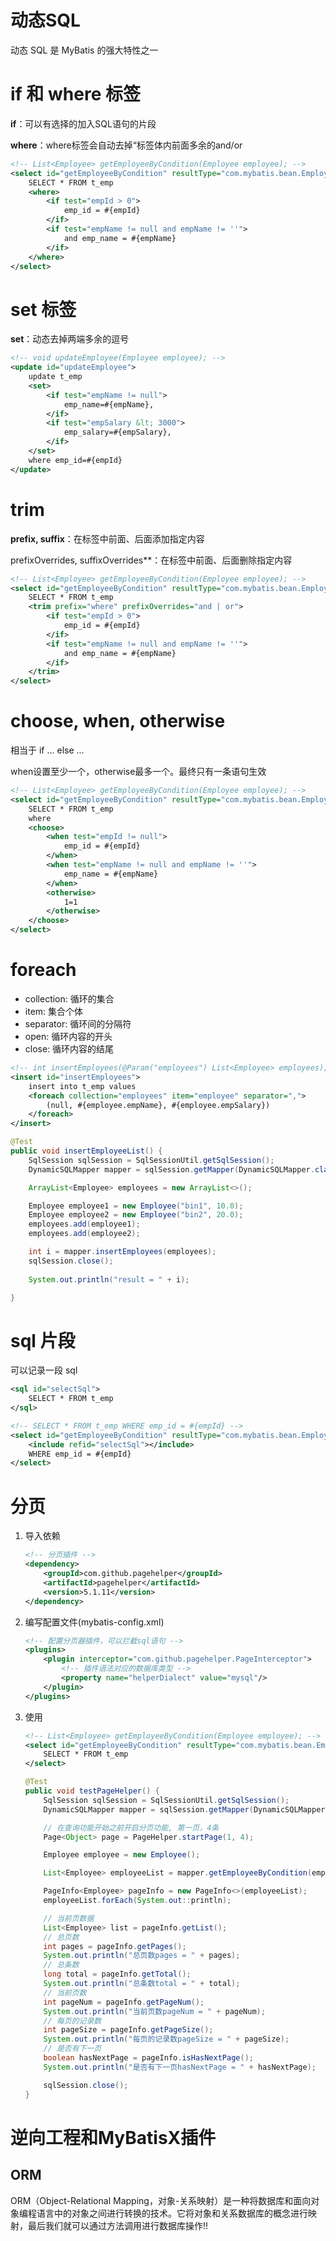 # 动态SQL

动态 SQL 是 MyBatis 的强大特性之一



# if 和 where 标签

**if**：可以有选择的加入SQL语句的片段

**where**：where标签会自动去掉“标签体内前面多余的and/or

```xml
<!-- List<Employee> getEmployeeByCondition(Employee employee); -->
<select id="getEmployeeByCondition" resultType="com.mybatis.bean.Employee">
    SELECT * FROM t_emp
    <where>
        <if test="empId > 0">
            emp_id = #{empId}
        </if>
        <if test="empName != null and empName != ''">
            and emp_name = #{empName}
        </if>
    </where>
</select>
```



# set 标签

**set**：动态去掉两端多余的逗号

```xml
<!-- void updateEmployee(Employee employee); -->
<update id="updateEmployee">
    update t_emp
    <set>
        <if test="empName != null">
            emp_name=#{empName},
        </if>
        <if test="empSalary &lt; 3000">
            emp_salary=#{empSalary},
        </if>
    </set>
    where emp_id=#{empId}
</update>
```



# trim

**prefix, suffix**：在标签中前面、后面添加指定内容

prefixOverrides, suffixOverrides**：在标签中前面、后面删除指定内容

```xml
<!-- List<Employee> getEmployeeByCondition(Employee employee); -->
<select id="getEmployeeByCondition" resultType="com.mybatis.bean.Employee">
    SELECT * FROM t_emp
    <trim prefix="where" prefixOverrides="and | or">
        <if test="empId > 0">
            emp_id = #{empId}
        </if>
        <if test="empName != null and empName != ''">
            and emp_name = #{empName}
        </if>
    </trim>
</select>
```



# choose, when, otherwise

相当于 if ... else ...

when设置至少一个，otherwise最多一个。最终只有一条语句生效

```xml
<!-- List<Employee> getEmployeeByCondition(Employee employee); -->
<select id="getEmployeeByCondition" resultType="com.mybatis.bean.Employee">
    SELECT * FROM t_emp
    where
    <choose>
        <when test="empId != null">
            emp_id = #{empId}
        </when>
        <when test="empName != null and empName != ''">
            emp_name = #{empName}
        </when>
        <otherwise>
            1=1
        </otherwise>
    </choose>
</select>
```



# foreach

- collection: 循环的集合
- item: 集合个体
- separator: 循环间的分隔符
- open: 循环内容的开头
- close: 循环内容的结尾

```xml
<!-- int insertEmployees(@Param("employees") List<Employee> employees); -->
<insert id="insertEmployees">
    insert into t_emp values
    <foreach collection="employees" item="employee" separator=",">
        (null, #{employee.empName}, #{employee.empSalary})
    </foreach>
</insert>
```

```java
@Test
public void insertEmployeeList() {
    SqlSession sqlSession = SqlSessionUtil.getSqlSession();
    DynamicSQLMapper mapper = sqlSession.getMapper(DynamicSQLMapper.class);

    ArrayList<Employee> employees = new ArrayList<>();

    Employee employee1 = new Employee("bin1", 10.0);
    Employee employee2 = new Employee("bin2", 20.0);
    employees.add(employee1);
    employees.add(employee2);

    int i = mapper.insertEmployees(employees);
    sqlSession.close();
    
    System.out.println("result = " + i);

}
```





# sql 片段

可以记录一段 sql

```xml
<sql id="selectSql">
    SELECT * FROM t_emp
</sql>

<!-- SELECT * FROM t_emp WHERE emp_id = #{empId} -->
<select id="getEmployeeByCondition" resultType="com.mybatis.bean.Employee">
    <include refid="selectSql"></include>
    WHERE emp_id = #{empId}
</select>
```



# 分页

1. 导入依赖

   ```xml
   <!-- 分页插件 -->
   <dependency>
       <groupId>com.github.pagehelper</groupId>
       <artifactId>pagehelper</artifactId>
       <version>5.1.11</version>
   </dependency>
   ```

2. 编写配置文件(mybatis-config.xml)

   ```xml
   <!-- 配置分页器插件，可以拦截sql语句 -->
   <plugins>
       <plugin interceptor="com.github.pagehelper.PageInterceptor">
           <!-- 插件语法对应的数据库类型 -->
           <property name="helperDialect" value="mysql"/>
       </plugin>
   </plugins>
   ```

3. 使用

   ```xml
   <!-- List<Employee> getEmployeeByCondition(Employee employee); -->
   <select id="getEmployeeByCondition" resultType="com.mybatis.bean.Employee">
       SELECT * FROM t_emp
   </select>
   ```

   ```java
   @Test
   public void testPageHelper() {
       SqlSession sqlSession = SqlSessionUtil.getSqlSession();
       DynamicSQLMapper mapper = sqlSession.getMapper(DynamicSQLMapper.class);
   
       // 在查询功能开始之前开启分页功能, 第一页，4条
       Page<Object> page = PageHelper.startPage(1, 4);
   
       Employee employee = new Employee();
   
       List<Employee> employeeList = mapper.getEmployeeByCondition(employee);
   
       PageInfo<Employee> pageInfo = new PageInfo<>(employeeList);
       employeeList.forEach(System.out::println);
   
       // 当前页数据
       List<Employee> list = pageInfo.getList();
       // 总页数
       int pages = pageInfo.getPages();
       System.out.println("总页数pages = " + pages);
       // 总条数
       long total = pageInfo.getTotal();
       System.out.println("总条数total = " + total);
       // 当前页数
       int pageNum = pageInfo.getPageNum();
       System.out.println("当前页数pageNum = " + pageNum);
       // 每页的记录数
       int pageSize = pageInfo.getPageSize();
       System.out.println("每页的记录数pageSize = " + pageSize);
       // 是否有下一页
       boolean hasNextPage = pageInfo.isHasNextPage();
       System.out.println("是否有下一页hasNextPage = " + hasNextPage);
   
       sqlSession.close();
   }
   ```
   



# 逆向工程和MyBatisX插件

## ORM

ORM（Object-Relational Mapping，对象-关系映射）是一种将数据库和面向对象编程语言中的对象之间进行转换的技术。它将对象和关系数据库的概念进行映射，最后我们就可以通过方法调用进行数据库操作!!

